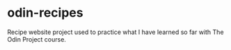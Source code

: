 # odin-recipes

Recipe website project used to practice what I have learned so far with The Odin Project course.
